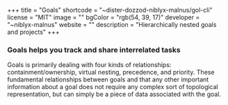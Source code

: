 
+++
title = "Goals"
shortcode = "~dister-dozzod-niblyx-malnus/gol-cli"
license = "MIT"
image = ""
bgColor = "rgb(54, 39, 17)"
developer = "~niblyx-malnus"
website = ""
description = "Hierarchically nested goals and projects"
+++

### Goals helps you track and share interrelated tasks


Goals is primarily dealing with four kinds of relationships: containment/ownership, virtual nesting, precedence, and priority. These fundamental relationships between goals and that any other important information about a goal does not require any complex sort of topological representation, but can simply be a piece of data associated with the goal.
